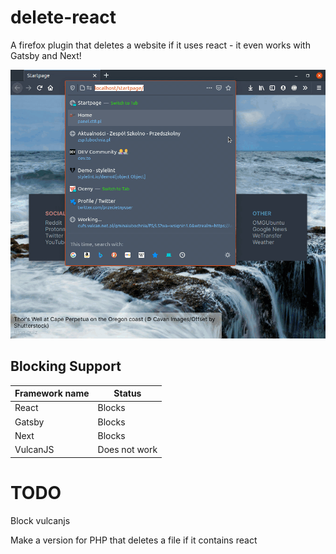 # delete-react
A firefox plugin that deletes a website if it uses react - it even works with Gatsby and Next!

![Demo](https://raw.githubusercontent.com/ProgramistaZpolski/delete-react/master/Screencast-2021-03-12-111101.gif)

## Blocking Support
| Framework name 	| Status        	|
|----------------	|---------------	|
| React          	| Blocks        	|
| Gatsby         	| Blocks        	|
| Next           	| Blocks        	|
| VulcanJS       	| Does not work 	|

# TODO
Block vulcanjs

Make a version for PHP that deletes a file if it contains react
